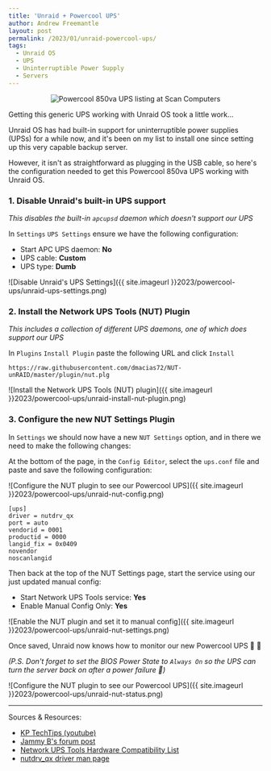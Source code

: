 ```yaml
---
title: 'Unraid + Powercool UPS'
author: Andrew Freemantle
layout: post
permalink: /2023/01/unraid-powercool-ups/
tags:
  - Unraid OS
  - UPS
  - Uninterruptible Power Supply
  - Servers
---
```


<p style="text-align:center">
  <img alt="Powercool 850va UPS listing at Scan Computers" src="{{ site.imageurl }}2023/powercool-ups/powercool-850va-ups-at-scan-computers.png" />
</p>
<p class="wp-caption-text">Getting this generic UPS working with Unraid OS took a little work...</p>

Unraid OS has had built-in support for uninterruptible power supplies (UPSs) for a while now, and it's been on my list to install one since setting up this very capable backup server.

However, it isn't as straightforward as plugging in the USB cable, so here's the configuration needed to get this Powercool 850va UPS working with Unraid OS.

### 1. Disable Unraid's built-in UPS support
*This disables the built-in `apcupsd` daemon which <span class="text-danger">doesn't</span> support our UPS*

In `Settings` <i class="fa fa-arrow-right"></i> `UPS Settings` ensure we have the following configuration:
- Start APC UPS daemon: **No**
- UPS cable: **Custom**
- UPS type: **Dumb**

![Disable Unraid's UPS Settings]({{ site.imageurl }}2023/powercool-ups/unraid-ups-settings.png)

### 2. Install the Network UPS Tools (NUT) Plugin
*This includes a collection of different UPS daemons, one of which <span class="text-success">does</span> support our UPS*

In `Plugins` <i class="fa fa-arrow-right"></i> `Install Plugin` paste the following URL and click `Install`

```
https://raw.githubusercontent.com/dmacias72/NUT-unRAID/master/plugin/nut.plg
```

![Install the Network UPS Tools (NUT) plugin]({{ site.imageurl }}2023/powercool-ups/unraid-install-nut-plugin.png)

### 3. Configure the new NUT Settings Plugin
In `Settings` we should now have a new `NUT Settings` option, and in there we need to make the following changes:

At the bottom of the page, in the `Config Editor`, select the `ups.conf` file and paste and save the following configuration:

![Configure the NUT plugin to see our Powercool UPS]({{ site.imageurl }}2023/powercool-ups/unraid-nut-config.png)

```
[ups]
driver = nutdrv_qx
port = auto
vendorid = 0001
productid = 0000
langid_fix = 0x0409
novendor
noscanlangid
```

Then back at the top of the NUT Settings page, start the service using our just updated manual config:

- Start Network UPS Tools service: **Yes**
- Enable Manual Config Only: **Yes**

![Enable the NUT plugin and set it to manual config]({{ site.imageurl }}2023/powercool-ups/unraid-nut-settings.png)

Once saved, Unraid now knows how to monitor our new Powercool UPS 🔌 🙌

*(P.S. Don't forget to set the BIOS Power State to `Always On` so the UPS can turn the server back on after a power failure 🙂)*

![Configure the NUT plugin to see our Powercool UPS]({{ site.imageurl }}2023/powercool-ups/unraid-nut-status.png)

---
Sources & Resources:
- [KP TechTips (youtube)](https://www.youtube.com/watch?v=h1V02gwfqkU)
- [Jammy B's forum post](https://forums.unraid.net/topic/104685-powercool-ups-compatible/?do=findComment&comment=1009430)
- [Network UPS Tools Hardware Compatibility List](https://networkupstools.org/stable-hcl.html)
- [nutdrv_qx driver man page](https://networkupstools.org/docs/man/nutdrv_qx.html)
